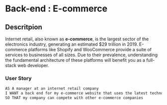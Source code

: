 # Back-end : E-commerce #
## Descritpion ##
Internet retail, also known as **e-commerce**, is the largest sector of the electronics industry, generating an estimated $29 trillion in 2019. E-commerce platforms 
like Shopify and WooCommerce provide a suite of services to businesses of all sizes. Due to their prevalence, understanding the fundamental architecture of these platforms will benefit you as a full-stack web developer.

### User Story

```md
AS A manager at an internet retail company
I WANT a back end for my e-commerce website that uses the latest technologies
SO THAT my company can compete with other e-commerce companies
```
